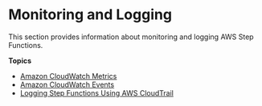 # Monitoring and Logging<a name="monitoring-logging"></a>

This section provides information about monitoring and logging AWS Step Functions\.

**Topics**
+ [Amazon CloudWatch Metrics](procedure-cw-metrics.md)
+ [Amazon CloudWatch Events](cw-events.md)
+ [Logging Step Functions Using AWS CloudTrail](procedure-cloud-trail.md)
